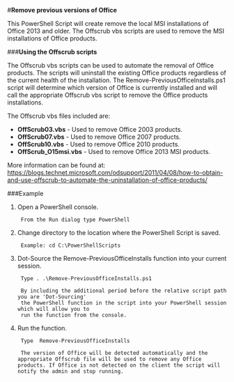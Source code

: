 ﻿#**Remove previous versions of Office**

This PowerShell Script will create remove the local MSI installations of Office 2013 and older. The Offscrub vbs scripts are used to remove the MSI installations of Office products.

###**Using the Offscrub scripts**

The Offscrub vbs scripts can be used to automate the removal of Office products. The scripts will uninstall the existing Office products regardless of the current health of the installation. The Remove-PreviousOfficeInstalls.ps1 script will determine which version of Office is currently installed and will call the appropriate Offscrub vbs script to remove the Office products installations.

The Offscrub vbs files included are:

* **OffScrub03.vbs** - Used to remove Office 2003 products.
* **OffScrub07.vbs** - Used to remove Office 2007 products.
* **OffScrub10.vbs** - Used to remove Office 2010 products.
* **OffScrub_O15msi.vbs** - Used to remove Office 2013 MSI products.

More information can be found at: https://blogs.technet.microsoft.com/odsupport/2011/04/08/how-to-obtain-and-use-offscrub-to-automate-the-uninstallation-of-office-products/

###Example

1. Open a PowerShell console.

		From the Run dialog type PowerShell 
		
2. Change directory to the location where the PowerShell Script is saved.

		Example: cd C:\PowerShellScripts
		
3. Dot-Source the Remove-PreviousOfficeInstalls function into your current session.

		Type . .\Remove-PreviousOfficeInstalls.ps1
		
		By including the additional period before the relative script path you are 'Dot-Sourcing' 
		the PowerShell function in the script into your PowerShell session which will allow you to 
		run the function from the console.

3. Run the function.

		Type  Remove-PreviousOfficeInstalls
		
		The version of Office will be detected automatically and the appropriate Offscrub file will be used to remove any Office products. If Office is not detected on the client the script will notify the admin and stop running.
			

	

	

